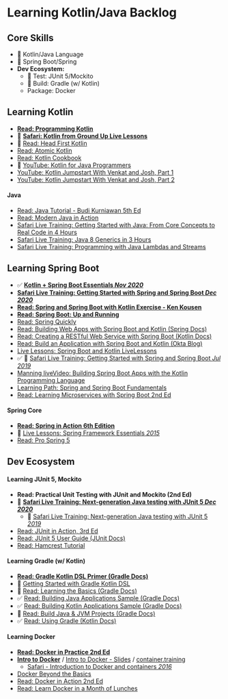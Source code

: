 # Learning Kotlin/Java Backlog

## Core Skills
- 🚧 Kotlin/Java Language
- 🚧 Spring Boot/Spring
- **Dev Ecosystem:**
  - 🚧 Test: JUnit 5/Mockito
  - 🚧 Build: Gradle (w/ Kotlin)
  - Package: Docker

## Learning Kotlin

- **[Read: Programming Kotlin](https://learning.oreilly.com/library/view/programming-kotlin/9781680507287/f_0004.xhtml)**
- 🚧 **[Safari: Kotlin from Ground Up Live Lessons](https://learning.oreilly.com/videos/kotlin-from-the/9780135263631/)**
- 🚧 [Read: Head First Kotlin](https://learning.oreilly.com/library/view/head-first-kotlin/9781491996683/)
- [Read: Atomic Kotlin](https://www.atomickotlin.com/atomickotlin/)
- [Read: Kotlin Cookbook](https://learning.oreilly.com/library/view/kotlin-cookbook/9781492046660/)
- 🚧 [YouTube: Kotlin for Java Programmers](https://www.youtube.com/watch?v=fsNhjYgXxlg)
- [YouTube: Kotlin Jumpstart With Venkat and Josh, Part 1](https://vimeo.com/334594419)
- [YouTube: Kotlin Jumpstart With Venkat and Josh, Part 2](https://vimeo.com/334638403)

#### Java
- [Read: Java Tutorial - Budi Kurniawan 5th Ed](https://brainysoftware.com/book/9781771970365)
- [Read: Modern Java in Action](https://learning.oreilly.com/library/view/modern-java-in/9781617293566/)
- [Safari Live Training: Getting Started with Java: From Core Concepts to Real Code in 4 Hours](https://learning.oreilly.com/live-training/courses/getting-started-with-java-from-core-concepts-to-real-code-in-4-hours/0636920318637/)
- [Safari Live Training: Java 8 Generics in 3 Hours](https://learning.oreilly.com/live-training/courses/java-8-generics-in-3-hours/0636920306481/)
- [Safari Live Training: Programming with Java Lambdas and Streams](https://learning.oreilly.com/live-training/courses/programming-with-java-lambdas-and-streams/0636920335337/)

## Learning Spring Boot

- ✅ **[Kotlin + Spring Boot Essentials *Nov 2020*](https://learning.oreilly.com/live-training/courses/kotlin-spring-boot-essentials/0636920463443/)**
- **[Safari Live Training: Getting Started with Spring and Spring Boot *Dec 2020*]()**
- **[Read: Spring and Spring Boot with Kotlin Exercise - Ken Kousen](http://www.kousenit.com/springbootkotlin/)**
- **[Read: Spring Boot: Up and Running](https://learning.oreilly.com/library/view/spring-boot-up/9781492076971/)**
- [Read: Spring Quickly](https://www.manning.com/books/spring-quickly?query=spring)
- [Read: Building Web Apps with Spring Boot and Kotlin (Spring Docs)](https://spring.io/guides/tutorials/spring-boot-kotlin/)
- [Read: Creating a RESTful Web Service with Spring Boot (Kotlin Docs)](https://kotlinlang.org/docs/tutorials/spring-boot-restful.html)
- [Read: Build an Application with Spring Boot and Kotlin (Okta Blog)](https://developer.okta.com/blog/2019/09/17/build-a-spring-boot-kotlin-app)
- [Live Lessons: Spring Boot and Kotlin LiveLessons](https://learning.oreilly.com/videos/spring-boot-and/9780136836377/)
- ✅ 🚧 [Safari Live Training: Getting Started with Spring and Spring Boot *Jul 2019*](https://learning.oreilly.com/live-training/courses/getting-started-with-spring-and-spring-boot/0636920277156/)
- [Manning liveVideo: Building Spring Boot Apps with the Kotlin Programming Language](https://livevideo.manning.com/module/81_1_1/building-spring-boot-applications-with-the-kotlin-programming-language/introduction/introduction?)
- [Learning Path: Spring and Spring Boot Fundamentals](https://learning.oreilly.com/learning-paths/learning-path-spring/9781492055334/)
- [Read: Learning Microservices with Spring Boot 2nd Ed](https://github.com/Apress/learn-microservices-spring-boot-2e)

#### Spring Core

- **[Read: Spring in Action 6th Edition](https://livebook.manning.com/book/spring-in-action-sixth-edition?origin=dashboard)**
- 🚧 [Live Lessons: Spring Framework Essentials *2015*](https://learning.oreilly.com/videos/spring-framework-essentials/9781491942680)
- [Read: Pro Spring 5](https://learning.oreilly.com/library/view/pro-spring-5/9781484228081/A315511_5_En_1_Chapter.html)

## Dev Ecosystem

#### Learning JUnit 5, Mockito
- **Read: Practical Unit Testing with JUnit and Mockito (2nd Ed)**
- 🚧 **[Safari Live Training: Next-generation Java testing with JUnit 5 *Dec 2020*]()**
  + 🚧 [Safari Live Training: Next-generation Java testing with JUnit 5 *2019*](https://learning.oreilly.com/live-training/courses/next-generation-java-testing-with-junit-5/0636920277316/)
- [Read: JUnit in Action, 3rd Ed](https://livebook.manning.com/book/junit-in-action-third-edition/welcome/v-6/)
- [Read: JUnit 5 User Guide (JUnit Docs)](https://junit.org/junit5/docs/current/user-guide/#writing-tests)
- [Read: Hamcrest Tutorial](http://hamcrest.org/JavaHamcrest/tutorial)

#### Learning Gradle (w/ Kotlin)
- **[Read: Gradle Kotlin DSL Primer (Gradle Docs)](https://docs.gradle.org/current/userguide/kotlin_dsl.html)**
- 🚧 [Getting Started with Gradle Kotlin DSL](https://www.youtube.com/watch?v=KN-_q3ss4l0)
- 🚧 [Read: Learning the Basics (Gradle Docs)](https://docs.gradle.org/current/userguide/tutorial_using_tasks.html)
- ✅ [Read: Building Java Applications Sample (Gradle Docs)](https://docs.gradle.org/current/samples/sample_building_java_applications.html)
- ✅ [Read: Building Kotlin Applications Sample (Gradle Docs)](https://docs.gradle.org/current/samples/sample_building_kotlin_applications.html)
- 🚧 [Read: Build Java & JVM Projects (Gradle Docs)](https://docs.gradle.org/6.7.1/userguide/building_java_projects.html)
- ✅ [Read: Using Gradle (Kotlin Docs)](https://kotlinlang.org/docs/reference/using-gradle.html)

#### Learning Docker
- **[Read: Docker in Practice 2nd Ed](https://learning.oreilly.com/library/view/docker-in-practice/9781617294808/)**
- **[Intro to Docker](https://www.youtube.com/playlist?list=PLBAFXs0YjviLgqTum8MkspG_8VzGl6C07)** / [Intro to Docker - Slides](https://qconsf2017intro.container.training/#1) / [container.training](https://container.training/)
  + [Safari - Introduction to Docker and containers *2016*](https://learning.oreilly.com/videos/the-docker-video/9781491968246/9781491968246-video248904)
- [Docker Beyond the Basics](https://learning.oreilly.com/live-training/courses/docker-beyond-the-basics-ci-cd/0636920344759/)
- [Read: Docker in Action 2nd Ed](https://learning.oreilly.com/library/view/docker-in-action/9781617294761/)
- [Read: Learn Docker in a Month of Lunches](https://learning.oreilly.com/library/view/learn-docker-in/9781617297052/)

